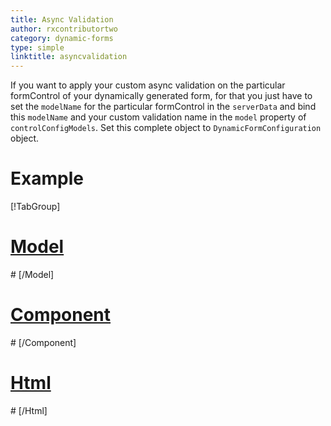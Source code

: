 ```yaml
---
title: Async Validation
author: rxcontributortwo
category: dynamic-forms
type: simple
linktitle: asyncvalidation
---
```


<div class="title-bar"><p>

If you want to apply your custom async validation on the particular formControl of your dynamically generated form, for that you just have to set the `modelName` for the particular formControl in the `serverData` and bind this `modelName` and your custom validation name in the `model` property of `controlConfigModels`. Set this complete object to `DynamicFormConfiguration` object. 
</p></div>


# Example

<div component="app-tabs" key="complete"></div>

[!TabGroup]
# [Model](#tab\completemodel)
<div component="app-code" key="asyncvalidation-complete-model"></div> 
# [/Model]

# [Component](#tab\completecomponent)
<div component="app-code" key="asyncvalidation-complete-component"></div> 
# [/Component]

# [Html](#tab\completehtml)
<div component="app-code" key="asyncvalidation-complete-html"></div> 
# [/Html]

<div component="app-example-runner" ref-component="app-asyncvalidation-complete"></div>